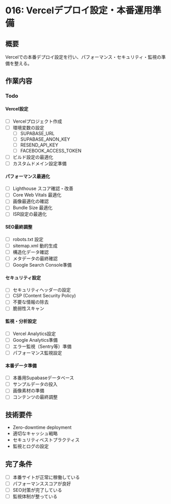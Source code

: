 # 016: Vercelデプロイ設定・本番運用準備

## 概要
Vercelでの本番デプロイ設定を行い、パフォーマンス・セキュリティ・監視の準備を整える。

## 作業内容

### Todo

#### Vercel設定
- [ ] Vercelプロジェクト作成
- [ ] 環境変数の設定
  - [ ] SUPABASE_URL
  - [ ] SUPABASE_ANON_KEY  
  - [ ] RESEND_API_KEY
  - [ ] FACEBOOK_ACCESS_TOKEN
- [ ] ビルド設定の最適化
- [ ] カスタムドメイン設定準備

#### パフォーマンス最適化
- [ ] Lighthouse スコア確認・改善
- [ ] Core Web Vitals 最適化
- [ ] 画像最適化の確認
- [ ] Bundle Size 最適化
- [ ] ISR設定の最適化

#### SEO最終調整
- [ ] robots.txt 設定
- [ ] sitemap.xml 動的生成
- [ ] 構造化データ確認
- [ ] メタデータの最終確認
- [ ] Google Search Console準備

#### セキュリティ設定
- [ ] セキュリティヘッダーの設定
- [ ] CSP (Content Security Policy)
- [ ] 不要な情報の除去
- [ ] 脆弱性スキャン

#### 監視・分析設定
- [ ] Vercel Analytics設定
- [ ] Google Analytics準備
- [ ] エラー監視（Sentry等）準備
- [ ] パフォーマンス監視設定

#### 本番データ準備
- [ ] 本番用Supabaseデータベース
- [ ] サンプルデータの投入
- [ ] 画像素材の準備
- [ ] コンテンツの最終調整

## 技術要件
- Zero-downtime deployment
- 適切なキャッシュ戦略
- セキュリティベストプラクティス
- 監視とログの設定

## 完了条件
- [ ] 本番サイトが正常に稼働している
- [ ] パフォーマンススコアが良好
- [ ] SEO対策が完了している
- [ ] 監視体制が整っている